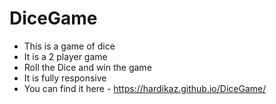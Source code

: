 # DiceGame
- This is a game of dice 
- It is a 2 player game
- Roll the Dice and win the game
- It is fully responsive
- You can find it here - https://hardikaz.github.io/DiceGame/
  

